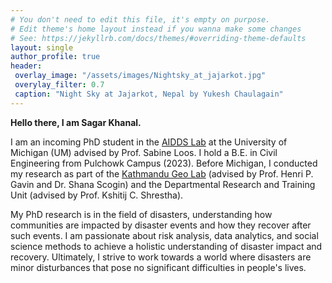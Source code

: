 ```yaml
---
# You don't need to edit this file, it's empty on purpose.
# Edit theme's home layout instead if you wanna make some changes
# See: https://jekyllrb.com/docs/themes/#overriding-theme-defaults
layout: single
author_profile: true
header: 
 overlay_image: "/assets/images/Nightsky_at_jajarkot.jpg"
 overylay_filter: 0.7
 caption: "Night Sky at Jajarkot, Nepal by Yukesh Chaulagain"
---
```



**Hello there, I am Sagar Khanal.**

I am an incoming PhD student in the [AIDDS Lab](https://disasterdata.engin.umich.edu/) at the University of Michigan (UM) advised by Prof. Sabine Loos. I hold a B.E. in Civil Engineering from Pulchowk Campus (2023). Before Michigan, I conducted my research as part of the [Kathmandu Geo Lab](https://ktmgeolab.org/) (advised by Prof. Henri P. Gavin and Dr. Shana Scogin) and the Departmental Research and Training Unit (advised by Prof. Kshitij C. Shrestha).

My PhD research is in the field of disasters, understanding how communities are impacted by disaster events and how they recover after such events. I am passionate about risk analysis, data analytics, and social science methods to achieve a holistic understanding of disaster impact and recovery. Ultimately, I strive to work towards a world where disasters are minor disturbances that pose no significant difficulties in people's lives. 

